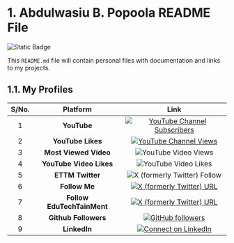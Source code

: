 # 1. Abdulwasiu B. Popoola README File

![Static Badge](https://img.shields.io/badge/build-%22Over%20Every%20Possessor%20of%20Knowledge%2C%20There%20is%20Some%20(One)%20Else%20(More)%20Knowledgeable%22-brightgreen?style=for-the-badge&label=ETTM)

This `README.md` file will contain personal files with documentation and links to my projects.

## 1.1. My Profiles

|S/No. | Platform | Link |
|:----:|:----:|:----:|
|1|**YouTube**|[![YouTube Channel Subscribers](https://img.shields.io/youtube/channel/subscribers/UCAe5662cWJF5NW851ylT-qw?style=social&label=ETTM%20Subscribers)](https://www.youtube.com/@edutechtainmentguides)|
|2|**YouTube Likes** |[![YouTube Channel Views](https://img.shields.io/youtube/channel/views/UCAe5662cWJF5NW851ylT-qw?label=ETTM%20Channel%20Views)](https://www.youtube.com/@edutechtainmentguides)|
|3|**Most Viewed Video**|![YouTube Video Views](https://img.shields.io/youtube/views/rBCavzCYjRc?label=Telegram%20Google%20Drive%20Upload%20Bot)|
|4|**YouTube Video Likes**|![YouTube Video Likes](https://img.shields.io/youtube/likes/rBCavzCYjRc)|
|5|**ETTM Twitter**|![X (formerly Twitter) Follow](https://img.shields.io/twitter/follow/edutech_tm?style=social)|
|6|**Follow Me** |[![X (formerly Twitter) URL](https://img.shields.io/twitter/url?url=https%3A%2F%2Fx.com%2Fwaga43&label=Follow%20Me)](https://x.com/waga43)|
|7|**Follow EduTechTainMent**|[![X (formerly Twitter) URL](https://img.shields.io/twitter/url?url=https%3A%2F%2Fx.com%2Fedutech_tm&label=Follow%20ETTM)](https://x.com/edutech_tm)|
|8|**Github Followers**|[![GitHub followers](https://img.shields.io/github/followers/waga43)](https://github.com/waga43)|
|9|**LinkedIn**|[![Connect on LinkedIn](https://img.shields.io/badge/Connect_On_LinkedIn-0A66C2?logo=linkedin&logoColor=fff)](https://linkedincom/in/abdulwasiu)
